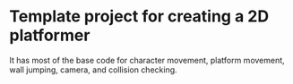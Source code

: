 # Template project for creating a 2D platformer
It has most of the base code for character movement, platform movement, wall jumping, camera, and collision checking.
